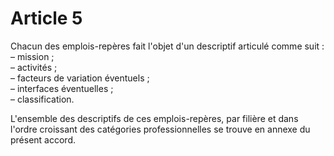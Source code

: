 # Article 5

Chacun des emplois-repères fait l'objet d'un descriptif articulé comme suit :   
– mission ;   
– activités ;   
– facteurs de variation éventuels ;   
– interfaces éventuelles ;   
– classification. 

L'ensemble des descriptifs de ces emplois-repères, par filière et dans l'ordre croissant des catégories professionnelles se trouve en annexe du présent accord.


